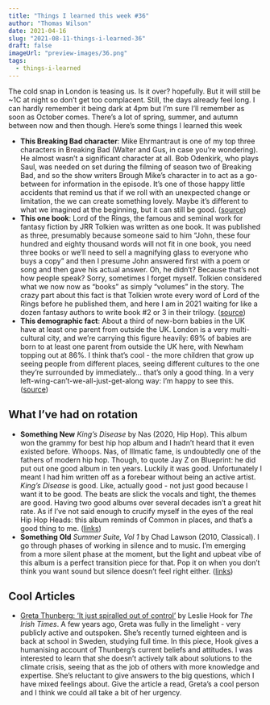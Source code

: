 ```yaml
---
title: "Things I learned this week #36"
author: "Thomas Wilson"
date: 2021-04-16
slug: "2021-08-11-things-i-learned-36"
draft: false
imageUrl: "preview-images/36.png"
tags:
  - things-i-learned
---
```


The cold snap in London is teasing us. Is it over? hopefully. But it will still be ~1C at night so don’t get too complacent. Still, the days already feel long. I can hardly remember it being dark at 4pm but I’m sure I’ll remember as soon as October comes. There’s a lot of spring, summer, and autumn between now and then though. Here’s some things I learned this week

- **This Breaking Bad character**: Mike Ehrmantraut is one of my top three characters in Breaking Bad (Walter and Gus, in case you’re wondering). He almost wasn’t a significant character at all. Bob Odenkirk, who plays Saul, was needed on set during the filming of season two of Breaking Bad, and so the show writers Brough Mike’s character in to act as a go-between for information in the episode. It’s one of those happy little accidents that remind us that if we roll with an unexpected change or limitation, the we can create something lovely. Maybe it’s different to what we imagined at the beginning, but it can still be good. ([source](https://screenrant.com/how-met-mother-breaking-bad-connection-mike/))
- **This one book**: Lord of the Rings, the famous and seminal work for fantasy fiction by JRR Tolkien was written as one book. It was published as three, presumably because someone said to him “John, these four hundred and eighty thousand words will not fit in one book, you need three books or we’ll need to sell a magnifying glass to everyone who buys a copy” and then I presume John answered first with a poem or song and then gave his actual answer. Oh, he didn’t? Because that’s not how people speak? Sorry, sometimes I forget myself. Tolkien considered what we now now as “books” as simply “volumes” in the story. The crazy part about this fact is that Tolkien wrote every word of Lord of the Rings before he published them, and here I am in 2021 waiting for like a dozen fantasy authors to write book #2 or 3 in their trilogy. ([source](https://scifi.stackexchange.com/questions/47419/is-lord-of-the-rings-a-trilogy-of-books-in-tolkiens-opinion))
- **This demographic fact**: About a third of new-born babies in the UK have at least one parent from outside the UK. London is a very multi-cultural city, and we’re carrying this figure heavily: 69% of babies are born to at least one parent from outside the UK here, with Newham topping out at 86%. I think that’s cool - the more children that grow up seeing people from different places, seeing different cultures to the one they’re surrounded by immediately… that’s only a good thing. In a very left-wing-can’t-we-all-just-get-along way: I’m happy to see this. ([source](https://fullfact.org/immigration/parents-born-outside-uk/))

## What I’ve had on rotation

- **Something New** _King’s Disease_ by Nas (2020, Hip Hop). This album won the grammy for best hip hop album and I hadn’t heard that it even existed before. Whoops. Nas, of Illmatic fame, is undoubtedly one of the fathers of modern hip hop. Though, to quote Jay Z on Blueprint: he did put out one good album in ten years. Luckily it was good. Unfortunately I meant I had him written off as a forebear without being an active artist. _King’s Disease_ is good. Like, actually good - not just good because I want it to be good. The beats are slick the vocals and tight, the themes are good. Having two good albums over several decades isn’t a great hit rate. As if I’ve not said enough to crucify myself in the eyes of the real Hip Hop Heads: this album reminds of Common in places, and that’s a good thing to me. ([links](https://songwhip.com/nas/kings-disease))
- **Something Old** _Summer Suite, Vol 1_ by Chad Lawson (2010, Classical). I go through phases of working in silence and to music. I’m emerging from a more silent phase at the moment, but the light and upbeat vibe of this album is a perfect transition piece for that. Pop it on when you don’t think you want sound but silence doesn’t feel right either. ([links](https://songwhip.com/chad-lawson/summer-suite-vol-1))

## Cool Articles

- [Greta Thunberg: ‘It just spiralled out of control’](https://www.irishtimes.com/news/world/greta-thunberg-it-just-spiralled-out-of-control-1.4528477 "Greta Thunberg: ‘It just spiralled out of control’") by Leslie Hook for _The Irish Times_. A few years ago, Greta was fully in the limelight - very publicly active and outspoken. She’s recently turned eighteen and is back at school in Sweden, studying full time. In this piece, Hook gives a humanising account of Thunberg’s current beliefs and attitudes. I was interested to learn that she doesn’t actively talk about solutions to the climate crisis, seeing that as the job of others with more knowledge and expertise. She’s reluctant to give answers to the big questions, which I have mixed feelings about. Give the article a read, Greta’s a cool person and I think we could all take a bit of her urgency.
